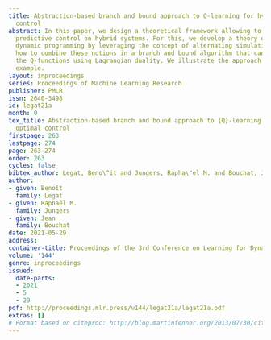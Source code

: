 ```yaml
---
title: Abstraction-based branch and bound approach to Q-learning for hybrid optimal
  control
abstract: In this paper, we design a theoretical framework allowing to apply model
  predictive control on hybrid systems. For this, we develop a theory of approximate
  dynamic programming by leveraging the concept of alternating simulation. We show
  how to combine these notions in a branch and bound algorithm that can further refine
  the Q-functions using Lagrangian duality. We illustrate the approach on a numerical
  example.
layout: inproceedings
series: Proceedings of Machine Learning Research
publisher: PMLR
issn: 2640-3498
id: legat21a
month: 0
tex_title: Abstraction-based branch and bound approach to {Q}-learning for hybrid
  optimal control
firstpage: 263
lastpage: 274
page: 263-274
order: 263
cycles: false
bibtex_author: Legat, Beno\^it and Jungers, Rapha\"el M. and Bouchat, Jean
author:
- given: Benoît
  family: Legat
- given: Raphaël M.
  family: Jungers
- given: Jean
  family: Bouchat
date: 2021-05-29
address:
container-title: Proceedings of the 3rd Conference on Learning for Dynamics and Control
volume: '144'
genre: inproceedings
issued:
  date-parts:
  - 2021
  - 5
  - 29
pdf: http://proceedings.mlr.press/v144/legat21a/legat21a.pdf
extras: []
# Format based on citeproc: http://blog.martinfenner.org/2013/07/30/citeproc-yaml-for-bibliographies/
---
```


